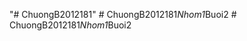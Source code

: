 "# ChuongB2012181" 
#   C h u o n g B 2 0 1 2 1 8 1 _ N h o m 1 _ B u o i 2  
 #   C h u o n g B 2 0 1 2 1 8 1 _ N h o m 1 _ B u o i 2  
 